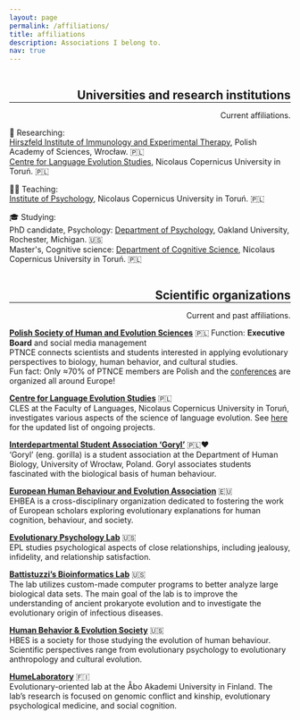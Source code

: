 ```yaml
---
layout: page
permalink: /affiliations/
title: affiliations
description: Associations I belong to.
nav: true
---
```

<h2 class="category" style="float:right; color: var(--global-divider-color); margin-bottom: 0;">Universities and research institutions</h2>
<hr style="clear:both; color:grey;">
<p align="right">Current affiliations.</p>

🔎 Researching:<br />
<a href="https://hirszfeld.pl/en/">Hirszfeld Institute of Immunology and Experimental Therapy</a>, Polish Academy of Sciences, Wrocław. 🇵🇱 <br />
<a href="https://cles.umk.pl/">Centre for Language Evolution Studies</a>, Nicolaus Copernicus University in Toruń. 🇵🇱 <br />

👩‍🏫 Teaching:<br />
<a href="http://psychologia.umk.pl/">Institute of Psychology</a>, Nicolaus Copernicus University in Toruń. 🇵🇱 <br />

🎓 Studying:<br />
PhD candidate, Psychology: <a href="https://www.oakland.edu/psychology/">Department of Psychology</a>, Oakland University, Rochester, Michigan. 🇺🇸 <br />
Master's, Cognitive science:  <a href="https://kognitywistyka.umk.pl/pages/cognitive_science/">Department of Cognitive Science</a>, Nicolaus Copernicus University in Toruń. 🇵🇱 <br />


<h2 class="category" style="float:right; color: var(--global-divider-color); margin-bottom: 0;">Scientific organizations</h2>
<hr style="clear:both; color:grey;">
<p align="right">Current and past affiliations.</p>

<a href="http://ptnce.pl/main.php?page=start&lang=en"><b>Polish Society of Human and Evolution Sciences</b></a> 🇵🇱 Function: <b>Executive Board</b> and social media management<br />
PTNCE connects scientists and students interested in applying evolutionary perspectives to biology, human behavior, and cultural studies.<br />
Fun fact: Only ≈70% of PTNCE members are Polish and the <a href="https://www.ptnce.pl/en/conference">conferences</a> are organized all around Europe!<br />

<a href="https://cles.umk.pl/"><b>Centre for Language Evolution Studies</b></a> 🇵🇱<br />
CLES at the Faculty of Languages, Nicolaus Copernicus University in Toruń, investigates various aspects of the science of language evolution. See <a href="https://cles.umk.pl/research/">here</a> for the updated list of ongoing projects.<br />

<a href="https://www.facebook.com/mskngoryl/"><b>Interdepartmental Student Association ‘Goryl’</b></a> 🇵🇱❤️<br />
‘Goryl’ (eng. gorilla) is a student association at the Department of Human Biology, University of Wrocław, Poland. Goryl associates students fascinated with the biological basis of human behaviour.<br />

<a href="https://www.cambridge.org/core/membership/ehbea"><b>European Human Behaviour and Evolution Association</b></a> 🇪🇺<br />
EHBEA is a cross-disciplinary organization dedicated to fostering the work of European scholars exploring evolutionary explanations for human cognition, behaviour, and society.<br />

<a href="https://www.toddkshackelford.com/"><b>Evolutionary Psychology Lab</b></a> 🇺🇸<br />
EPL studies psychological aspects of close relationships, including jealousy, infidelity, and relationship satisfaction.<br />

<a href="https://oakland.edu/biology/directory/battistuzzi"><b>Battistuzzi’s Bioinformatics Lab</b></a> 🇺🇸<br />
The lab utilizes custom-made computer programs to better analyze large biological data sets. The main goal of the lab is to improve the understanding of ancient prokaryote evolution and to investigate the evolutionary origin of infectious diseases.<br />

<a href="https://www.hbes.com/"><b>Human Behavior & Evolution Society</b></a> 🇺🇸<br />
HBES is a society for those studying the evolution of human behaviour. Scientific perspectives range from evolutionary psychology to evolutionary anthropology and cultural evolution. <br />

<a href="https://twitter.com/HumeLaboratory"><b>HumeLaboratory</b></a> 🇫🇮<br />
Evolutionary-oriented lab at the Åbo Akademi University in Finland. The lab’s research is focused on genomic conflict and kinship, evolutionary psychological medicine, and social cognition.<br />
